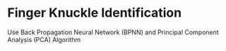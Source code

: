 # Finger Knuckle Identification
Use Back Propagation Neural Network (BPNN) and Principal Component Analysis (PCA) Algorithm
